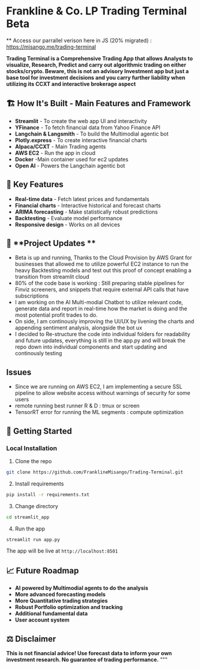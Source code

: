# Frankline & Co. LP Trading Terminal Beta

** Access our parrallel verison here in JS (20% migrated) : https://misango.me/trading-terminal

**Trading Terminal is a Comprehensive Trading App that allows Analysts to visualize, Research, Predict and carry out algorithmic trading on either stocks/crypto. Beware, this is not an advisory Investment app but just a base tool for investment decisions and you carry further liability when utilizing its CCXT and interactive brokerage aspect**

## 🏗️ **How It's Built - Main Features and Framework**

- **Streamlit** - To create the web app UI and interactivity 
- **YFinance** - To fetch financial data from Yahoo Finance API
- **Langchain & Langsmith** - To build the Multimodial agentic bot
- **Plotly.express** - To create interactive financial charts
- **Alpaca/CCXT** - Main Trading agents
- **AWS EC2** - Run the app in cloud
- **Docker** -Main container used for ec2 updates
- **Open AI** - Powers the Langchain agentic bot

## 🎯 **Key Features**

- **Real-time data** - Fetch latest prices and fundamentals 
- **Financial charts** - Interactive historical and forecast charts
- **ARIMA forecasting** - Make statistically robust predictions
- **Backtesting** - Evaluate model performance
- **Responsive design** - Works on all devices

## 🎯 **Project Updates **
* Beta is up and running, Thanks to the Cloud Provision by AWS Grant for businesses that allowed me to utilize powerful EC2 instance to run the heavy Backtesting models and test out this proof of concept enabling a transition from streamlit cloud
* 80% of the code base is working : Still preparing stable pipelines for Finviz screeners, and snippets that require external API calls that have subscriptions
* I am working on the AI Multi-modial Chatbot to utilize relevant code, generate data and report in real-time how the market is doing and the most potential profit trades to do.
* On side, I am continously improving the UI/UX by livening the charts and appending sentiment analysis, alongside the bot ux 
* I decided to Re-structure the code into individual folders for readability and future updates, everything is still in the app.py and will break the repo down into individual components and start updating and continously testing

 ## **Issues** 
 * Since we are running on AWS EC2, I am implementing a secure SSL pipeline to allow website access without warnings of security for some users
 * remote running best runner R & D : tmux or screen
 * TensorRT error for running the ML segments : compute optimization

## 🚀 **Getting Started**

### **Local Installation**

1. Clone the repo

```bash
git clone https://github.com/FranklineMisango/Trading-Terminal.git
```

2. Install requirements

```bash
pip install -r requirements.txt
```

3. Change directory
```bash
cd streamlit_app
```

4. Run the app

```bash
streamlit run app.py
```

The app will be live at ```http://localhost:8501```

## 📈 **Future Roadmap**

- **AI powered by Multimodial agents to do the analysis**
- **More advanced forecasting models**
- **More Quantitative trading strategies**
- **Robust Portfolio optimization and tracking**
- **Additional fundamental data**
- **User account system**


## **⚖️ Disclaimer**
**This is not financial advice! Use forecast data to inform your own investment research. No guarantee of trading performance.**
"""
